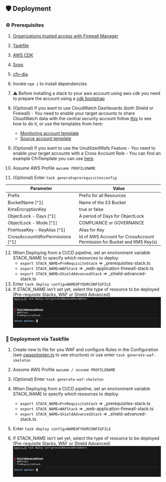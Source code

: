 ## 🛡️ Deployment

### ⚙️ Prerequisites
1. [Organizations trusted access with Firewall Manager](https://docs.aws.amazon.com/organizations/latest/userguide/services-that-can-integrate-fms.html)
2. [Taskfile](https://taskfile.dev/)
3. [AWS CDK](https://aws.amazon.com/cdk/)
4. [Sops](https://github.com/getsops/sops)
5. [cfn-dia](https://www.npmjs.com/package/@mhlabs/cfn-diagram?s=03)
6. Invoke `npm i` to install dependencies
7. ⚠️ Before installing a stack to your aws account using aws cdk you need to prepare the account using a [cdk bootstrap](https://docs.aws.amazon.com/cdk/v2/guide/bootstrapping.html)

8. (Optional) If you want to use CloudWatch Dashboards (both Shield or Firewall) - You need to enable your target accounts to share CloudWatch data with the central security account follow [this](https://docs.aws.amazon.com/AmazonCloudWatch/latest/monitoring/Cross-Account-Cross-Region.html#enable-cross-account-cross-Region) to see how to do it, or use the templates from here:
    - [Monitoring account template](./static/cf-templates/monitoring-account-sink.template.yml)
    - [Source account template](./static/cf-templates/cross_account_cw_stack.template.yml)

9. (Optional) If you want to use the UnutilizedWafs Feature -  You need to enable your target accounts with a Cross Account Role - You can find an example CfnTemplate you can use [here](static/cf-templates/cross_account_roles_unutilized_wafs.yaml).
10. Assume AWS Profile `awsume PROFILENAME`
11. (Optional) Enter `task generateprerequisitesconfig`

  | Parameter  | Value |
  | ------------- | ------------- |
  | Prefix  | Prefix for all Resources  |
  | BucketName [^1] | Name of the S3 Bucket |
  | KmsEncryptionKey | true or false  |
  | ObjectLock - Days [^1]| A period of Days for ObjectLock |
  | ObjectLock - Mode [^1]| COMPLIANCE or GOVERNANCE |
  | FireHoseKey - KeyAlias [^1] | Alias for Key |
  | CrossAccountIdforPermissions [^1] | Id of AWS Account for CrossAccount Permission for Bucket and KMS Key(s)|

12. When Deploying from a CI/CD pipeline, set an environment variable STACK_NAME to specify which resources to deploy.
      - `export STACK_NAME=PreRequisiteStack` => _prerequisites-stack.ts
      - `export STACK_NAME=WAFStack` => _web-application-firewall-stack.ts
      - `export STACK_NAME=ShieldAdvancedStack` => _shield-advanced-stack.ts
13. Enter `task deploy config=NAMEOFYOURCONFIGFILE`
14. If STACK_NAME isn't set yet, select the type of resource to be deployed (Pre-requisite Stacks, WAF or Shield Advanced)
  ![List of Resources](./static/options.jpg "Stacks")
### 🏁 Deployment via Taskfile

1. Create new ts file for you WAF and configure Rules in the Configuration (see [owasptopten.ts](values/examples/owasptop10.ts) to see structure) or use enter `task generate-waf-skeleton`

2. Assume AWS Profile `awsume / assume PROFILENAME`
3. (Optional) Enter `task generate-waf-skeleton`
4. When Deploying from a CI/CD pipeline, set an environment variable STACK_NAME to specify which resources to deploy.
    - `export STACK_NAME=PreRequisiteStack` => _prerequisites-stack.ts
    - `export STACK_NAME=WAFStack` => _web-application-firewall-stack.ts
    - `export STACK_NAME=ShieldAdvancedStack` => _shield-advanced-stack.ts
5. Enter `task deploy config=NAMEOFYOURCONFIGFILE`
6. If STACK_NAME isn't set yet, select the type of resource to be deployed (Pre-requisite Stacks, WAF or Shield Advanced)
  ![List of Resources](./static/options.jpg "Stacks")
  